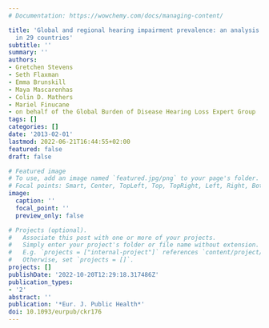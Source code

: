 ```yaml
---
# Documentation: https://wowchemy.com/docs/managing-content/

title: 'Global and regional hearing impairment prevalence: an analysis of 42 studies
  in 29 countries'
subtitle: ''
summary: ''
authors:
- Gretchen Stevens
- Seth Flaxman
- Emma Brunskill
- Maya Mascarenhas
- Colin D. Mathers
- Mariel Finucane
- on behalf of the Global Burden of Disease Hearing Loss Expert Group
tags: []
categories: []
date: '2013-02-01'
lastmod: 2022-06-21T16:44:55+02:00
featured: false
draft: false

# Featured image
# To use, add an image named `featured.jpg/png` to your page's folder.
# Focal points: Smart, Center, TopLeft, Top, TopRight, Left, Right, BottomLeft, Bottom, BottomRight.
image:
  caption: ''
  focal_point: ''
  preview_only: false

# Projects (optional).
#   Associate this post with one or more of your projects.
#   Simply enter your project's folder or file name without extension.
#   E.g. `projects = ["internal-project"]` references `content/project/deep-learning/index.md`.
#   Otherwise, set `projects = []`.
projects: []
publishDate: '2022-10-20T12:29:18.317486Z'
publication_types:
- '2'
abstract: ''
publication: '*Eur. J. Public Health*'
doi: 10.1093/eurpub/ckr176
---
```

